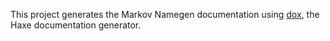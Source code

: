 This project generates the Markov Namegen documentation using [dox](https://github.com/HaxeFoundation/dox), the Haxe documentation generator.